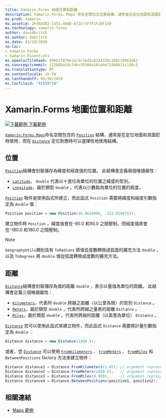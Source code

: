```yaml
---
title: Xamarin.Forms 地圖位置和距離
description: Xamarin.Forms。Maps 命名空間包含位置結構，通常會在定位地圖和其圖釘時使用，以及在定位地圖時選擇性地使用的距離結構。
ms.prod: xamarin
ms.assetid: 2F4EA3D2-1351-40AD-A71D-CF7F1F18F1E8
ms.technology: xamarin-forms
author: davidbritch
ms.author: dabritch
ms.date: 03/10/2020
no-loc:
- Xamarin.Forms
- Xamarin.Essentials
ms.openlocfilehash: 896b7f878e1ec9c3ed3c8324330c288220963e62
ms.sourcegitcommit: 122b8ba3dcf4bc59368a16c44e71846b11c136c5
ms.translationtype: MT
ms.contentlocale: zh-TW
ms.lasthandoff: 09/30/2020
ms.locfileid: "91559710"
---
```

# <a name="no-locxamarinforms-map-position-and-distance"></a>Xamarin.Forms 地圖位置和距離

[![下載範例](~/media/shared/download.png) 下載範例](https://docs.microsoft.com/samples/xamarin/xamarin-forms-samples/workingwithmaps)

[`Xamarin.Forms.Maps`](xref:Xamarin.Forms.Maps)命名空間包含的 [`Position`](xref:Xamarin.Forms.Maps.Position) 結構，通常是在定位地圖和其圖釘時使用，而在 [`Distance`](xref:Xamarin.Forms.Maps.Distance) 定位對應時可以選擇性地使用結構。

## <a name="position"></a>位置

[`Position`](xref:Xamarin.Forms.Maps.Position)結構會封裝儲存為緯度和經度值的位置。 此結構會定義兩個唯讀屬性：

- [`Latitude`](xref:Xamarin.Forms.Maps.Position.Latitude)， `double` 代表以十進位為單位的位置之緯度的型別。
- [`Longitude`](xref:Xamarin.Forms.Maps.Position.Longitude)，屬於類型 `double` ，代表以小數點為單位的位置的經度。

[`Position`](xref:Xamarin.Forms.Maps.Position) 物件是使用函式所建立，而此函式 `Position` 需要將緯度和經度引數指定為 `double` 值：

```csharp
Position position = new Position(36.9628066, -122.0194722);
```

建立物件時 `Position` ，緯度值會在-90.0 和90.0 之間壓制，而經度值將會在-180.0 和180.0 之間壓制。

> [!NOTE]
> `GeographyUtils`類別具有 `ToRadians` 將值從度數轉換成弧度的擴充方法 `double` ，以及 `ToDegrees` 將 `double` 值從弧度轉換成度數的擴充方法。

## <a name="distance"></a>距離

[`Distance`](xref:Xamarin.Forms.Maps.Distance)結構會封裝儲存為值的距離 `double` ，表示以量值為單位的距離。 此結構會定義三個唯讀屬性：

- [`Kilometers`](xref:Xamarin.Forms.Maps.Distance.Kilometers)，代表所 `double` 跨越之距離（以公里為限）的型別 `Distance` 。
- [`Meters`](xref:Xamarin.Forms.Maps.Distance.Meters)，屬於類型 `double` ，代表所跨越之量表的距離 `Distance` 。
- [`Miles`](xref:Xamarin.Forms.Maps.Distance.Miles)，屬於類型 `double` ，代表所跨越的距離（以英里為單位） `Distance` 。

[`Distance`](xref:Xamarin.Forms.Maps.Distance) 您可以使用此函式來建立物件，而此函式 `Distance` 需要將計量引數指定為 `double` ：

```csharp
Distance distance = new Distance(1450.5);
```

或者，您 [`Distance`](xref:Xamarin.Forms.Maps.Distance) 可以使用 [`FromKilometers`](xref:Xamarin.Forms.Maps.Distance.FromKilometers*) 、 [`FromMeters`](xref:Xamarin.Forms.Maps.Distance.FromMeters*) 、 [`FromMiles`](xref:Xamarin.Forms.Maps.Distance.FromMiles*) 和 `BetweenPositions` factory 方法來建立物件：

```csharp
Distance distance1 = Distance.FromKilometers(1.45); // argument represents the number of kilometers
Distance distance2 = Distance.FromMeters(1450.5);   // argument represents the number of meters
Distance distance3 = Distance.FromMiles(0.969);     // argument represents the number of miles
Distance distance4 = Distance.BetweenPositions(position1, position2);
```

## <a name="related-links"></a>相關連結

- [Maps 範例](/samples/xamarin/xamarin-forms-samples/workingwithmaps)